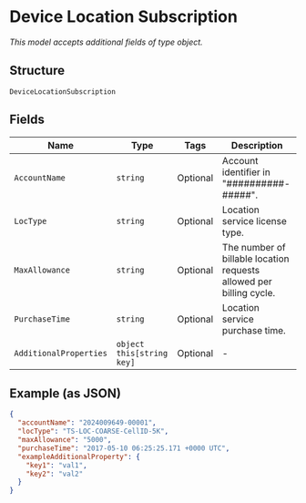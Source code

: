
# Device Location Subscription

*This model accepts additional fields of type object.*

## Structure

`DeviceLocationSubscription`

## Fields

| Name | Type | Tags | Description |
|  --- | --- | --- | --- |
| `AccountName` | `string` | Optional | Account identifier in "##########-#####". |
| `LocType` | `string` | Optional | Location service license type. |
| `MaxAllowance` | `string` | Optional | The number of billable location requests allowed per billing cycle. |
| `PurchaseTime` | `string` | Optional | Location service purchase time. |
| `AdditionalProperties` | `object this[string key]` | Optional | - |

## Example (as JSON)

```json
{
  "accountName": "2024009649-00001",
  "locType": "TS-LOC-COARSE-CellID-5K",
  "maxAllowance": "5000",
  "purchaseTime": "2017-05-10 06:25:25.171 +0000 UTC",
  "exampleAdditionalProperty": {
    "key1": "val1",
    "key2": "val2"
  }
}
```

